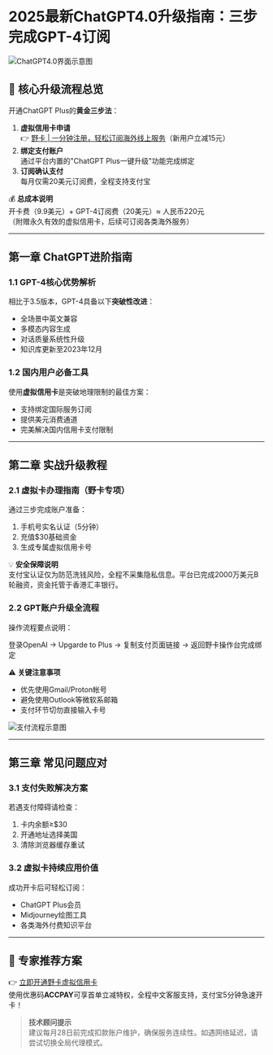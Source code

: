 # 2025最新ChatGPT4.0升级指南：三步完成GPT-4订阅

![ChatGPT4.0界面示意图](https://bbtdd.com/wp-content/uploads/img/429420028541520.webp)

## 🔑 核心升级流程总览
开通ChatGPT Plus的**黄金三步法**：

1. **虚拟信用卡申请**  
   👉 [野卡 | 一分钟注册，轻松订阅海外线上服务](https://bbtdd.com/yeka)（新用户立减15元）
2. **绑定支付账户**  
   通过平台内置的"ChatGPT Plus一键升级"功能完成绑定
3. **订阅确认支付**  
   每月仅需20美元订阅费，全程支持支付宝

💰 **总成本说明**  
开卡费（9.9美元）+ GPT-4订阅费（20美元）≈ 人民币220元  
（附赠永久有效的虚拟信用卡，后续可订阅各类海外服务）

---

## 第一章 ChatGPT进阶指南

### 1.1 GPT-4核心优势解析
相比于3.5版本，GPT-4具备以下**突破性改进**：
- 全场景中英文兼容
- 多模态内容生成
- 对话质量系统性升级
- 知识库更新至2023年12月

### 1.2 国内用户必备工具
使用**虚拟信用卡**是突破地理限制的最佳方案：
- 支持绑定国际服务订阅
- 提供美元消费通道
- 完美解决国内信用卡支付限制

---

## 第二章 实战升级教程

### 2.1 虚拟卡办理指南（野卡专项）
通过三步完成账户准备：
1. 手机号实名认证（5分钟）
2. 充值$30基础资金
3. 生成专属虚拟信用卡号

💡 **安全保障说明**  
支付宝认证仅为防范洗钱风险，全程不采集隐私信息。平台已完成2000万美元B轮融资，资金托管于香港汇丰银行。

### 2.2 GPT账户升级全流程
操作流程要点说明：  

登录OpenAI → Upgarde to Plus → 复制支付页面链接 → 返回野卡操作台完成绑定


⚠️ **关键注意事项**  
- 优先使用Gmail/Proton帐号
- 避免使用Outlook等微软系邮箱
- 支付环节切勿直接输入卡号

![支付流程示意图](https://bbtdd.com/wp-content/uploads/img/93290643891581.webp)

---

## 第三章 常见问题应对

### 3.1 支付失败解决方案
若遇支付障碍请检查：
1. 卡内余额≥$30
2. 开通地址选择美国
3. 清除浏览器缓存重试

### 3.2 虚拟卡持续应用价值
成功开卡后可轻松订阅：
- ChatGPT Plus会员
- Midjourney绘图工具
- 各类海外付费知识平台

---

## 🌟 专家推荐方案
👉 [立即开通野卡虚拟信用卡](https://bbtdd.com/yeka)  
使用优惠码**ACCPAY**可享首单立减特权，全程中文客服支持，支付宝5分钟急速开卡！

> **技术顾问提示**  
> 建议每月28日前完成扣款账户维护，确保服务连续性。如遇网络延迟，请尝试切换全局代理模式。